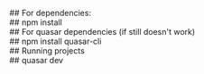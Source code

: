 <span>## For dependencies:</span>
</br>
<span>## npm install</span>
</br>
<span>## For quasar dependencies (if still doesn't work)</span>
</br>
<span>## npm install quasar-cli</span>
</br>
<span>## Running projects</span>
</br>
<span>## quasar dev</span>
